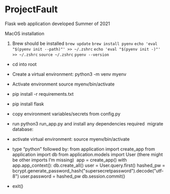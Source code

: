 # ProjectFault
Flask web application developed Summer of 2021

MacOS installation 

1. Brew should be installed
  `brew update`
  `brew install pyenv`
  `echo 'eval "$(pyenv init --path)"' >> ~/.zshrc`
  `echo 'eval "$(pyenv init -)"' >> ~/.zshrc`
  `source ~/.zshrc`
  `pyenv --version`

- cd into root
- Create a virtual environment: python3 -m venv myenv 
- Activate environment source myenv/bin/activate

- pip install -r requirements.txt
- pip install flask
- copy environment variables/secrets from config.py
- run python3 run_app.py and install any dependencies required  migrate database:
- activate virtual environment: source myenv/bin/activate
- type “python” followed by: from application import create_app from application import db from application.models import User (there might be other imports I’m missing)  app = create_app() with app.app_context():
         db.create_all()
         user = User.query.first()
         hashed_pw = bcrypt.generate_password_hash("supersecretpassword").decode("utf-8")
         user.password = hashed_pw
         db.session.commit()


- exit()
